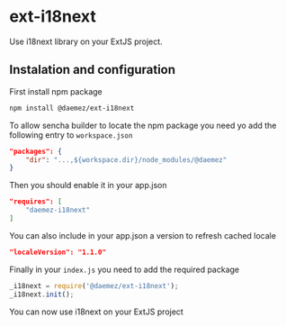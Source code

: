 # ext-i18next

Use i18next library on your ExtJS project.

## Instalation and configuration

First install npm package

```bash
npm install @daemez/ext-i18next
```

To allow sencha builder to locate the npm package you need yo add the following entry to `workspace.json`

```json
"packages": {
    "dir": "...,${workspace.dir}/node_modules/@daemez"
}
```

Then you should enable it in your app.json

```json
"requires": [
    "daemez-i18next"
]
```
You can also include in your app.json a version to refresh cached locale

```json
"localeVersion": "1.1.0"
```

Finally in your `index.js` you need to add the required package

```javascript
_i18next = require('@daemez/ext-i18next');
_i18next.init();
```

You can now use i18next on your ExtJS project